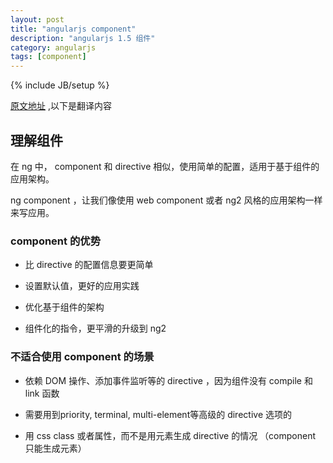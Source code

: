 ```yaml
---
layout: post
title: "angularjs component"
description: "angularjs 1.5 组件"
category: angularjs 
tags: [component]
---
```

{% include JB/setup %}

[原文地址](https://docs.angularjs.org/guide/component) ,以下是翻译内容

## 理解组件

在 ng 中， component 和 directive 相似，使用简单的配置，适用于基于组件的应用架构。

ng component ，让我们像使用 web component 或者 ng2 风格的应用架构一样来写应用。

### component 的优势

+ 比 directive 的配置信息要更简单

+ 设置默认值，更好的应用实践

+ 优化基于组件的架构

+ 组件化的指令，更平滑的升级到 ng2

### 不适合使用 component 的场景

+ 依赖 DOM 操作、添加事件监听等的 directive ，因为组件没有 compile 和 link 函数

+ 需要用到priority, terminal, multi-element等高级的 directive 选项的

+ 用 css class 或者属性，而不是用元素生成 directive 的情况 （component 只能生成元素）













